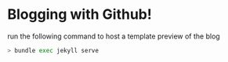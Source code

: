 # Blogging with Github!

run the following command to host a template preview of the blog

```bash
> bundle exec jekyll serve
```
